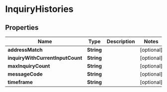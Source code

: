 

# InquiryHistories


## Properties

| Name | Type | Description | Notes |
|------------ | ------------- | ------------- | -------------|
|**addressMatch** | **String** |  |  [optional] |
|**inquiryWithCurrentInputCount** | **String** |  |  [optional] |
|**maxInquiryCount** | **String** |  |  [optional] |
|**messageCode** | **String** |  |  [optional] |
|**timeframe** | **String** |  |  [optional] |



